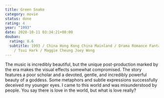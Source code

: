 ```yaml
---
title: Green Snake
category: movie
status: done
rating: 4
year: "1993"
date: 2020-10-11 03:34:21+08:00
douban:
  rating: 8.6
  subtitle: 1993 / China Hong Kong China Mainland / Drama Romance Fantasy Costume
    / Tsui Hark / Maggie Cheung Joey Wong
---
```


The music is incredibly beautiful, but the unique post-production marked by the era makes the visual effects somewhat compromised. The story features a poor scholar and a devoted, gentle, and incredibly powerful beauty of a goddess. Some metaphors and subtle expressions successfully deceived my younger eyes. I came to this world and was misunderstood by people. You say there is love in the world, but what is love really?
